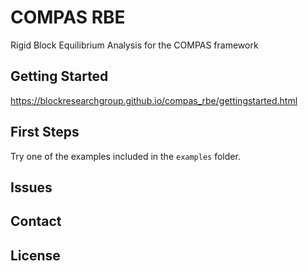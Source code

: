 # COMPAS RBE

Rigid Block Equilibrium Analysis for the COMPAS framework


## Getting Started

https://blockresearchgroup.github.io/compas_rbe/gettingstarted.html


## First Steps

Try one of the examples included in the `examples` folder.


## Issues

## Contact

## License
